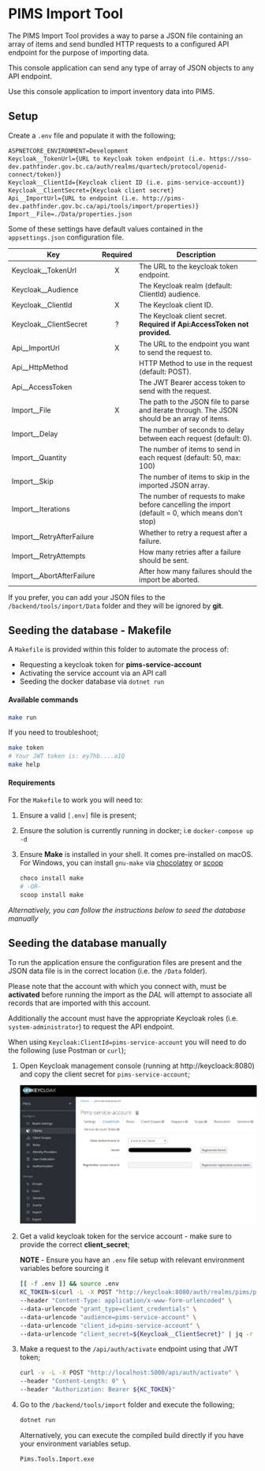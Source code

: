 # PIMS Import Tool

The PIMS Import Tool provides a way to parse a JSON file containing an array of items and send bundled HTTP requests to a configured API endpoint for the purpose of importing data.

This console application can send any type of array of JSON objects to any API endpoint.

Use this console application to import inventory data into PIMS.

## Setup

Create a `.env` file and populate it with the following;

```
ASPNETCORE_ENVIRONMENT=Development
Keycloak__TokenUrl={URL to Keycloak token endpoint (i.e. https://sso-dev.pathfinder.gov.bc.ca/auth/realms/quartech/protocol/openid-connect/token)}
Keycloak__ClientId={Keycloak client ID (i.e. pims-service-account)}
Keycloak__ClientSecret={Keycloak client secret}
Api__ImportUrl={URL to endpoint (i.e. http://pims-dev.pathfinder.gov.bc.ca/api/tools/import/properties)}
Import__File=./Data/properties.json
```

Some of these settings have default values contained in the `appsettings.json` configuration file.

| Key                         | Required | Description                                                                                       |
| --------------------------- | :------: | ------------------------------------------------------------------------------------------------- |
| Keycloak\_\_TokenUrl        |    X     | The URL to the keycloak token endpoint.                                                           |
| Keycloak\_\_Audience        |          | The Keycloak realm (default: ClientId) audience.                                                  |
| Keycloak\_\_ClientId        |    X     | The Keycloak client ID.                                                                           |
| Keycloak\_\_ClientSecret    |    ?     | The Keycloak client secret.  **Required if Api:AccessToken not provided.**                        |
| Api\_\_ImportUrl            |    X     | The URL to the endpoint you want to send the request to.                                          |
| Api\_\_HttpMethod           |          | HTTP Method to use in the request (default: POST).                                                |
| Api\_\_AccessToken          |          | The JWT Bearer access token to send with the request.                                             |
| Import\_\_File              |    X     | The path to the JSON file to parse and iterate through. The JSON should be an array of items.     |
| Import\_\_Delay             |          | The number of seconds to delay between each request (default: 0).                                 |
| Import\_\_Quantity          |          | The number of items to send in each request (default: 50, max: 100)                               |
| Import\_\_Skip              |          | The number of items to skip in the imported JSON array.                                           |
| Import\_\_Iterations        |          | The number of requests to make before cancelling the import (default = 0, which means don't stop) |
| Import\_\_RetryAfterFailure |          | Whether to retry a request after a failure.                                                       |
| Import\_\_RetryAttempts     |          | How many retries after a failure should be sent.                                                  |
| Import\_\_AbortAfterFailure |          | After how many failures should the import be aborted.                                             |

If you prefer, you can add your JSON files to the `/backend/tools/import/Data` folder and they will be ignored by **git**.

## Seeding the database - Makefile

A `Makefile` is provided within this folder to automate the process of:

* Requesting a keycloak token for **pims-service-account**
* Activating the service account via an API call
* Seeding the docker database via `dotnet run`

#### Available commands

```bash
make run
```

If you need to troubleshoot;

```bash
make token
# Your JWT token is: ey7hb....a1Q
make help
```

#### Requirements

For the `Makefile` to work you will need to:

1. Ensure a valid `[.env]` file is present;

2. Ensure the solution is currently running in docker; i.e `docker-compose up -d` 

3. Ensure **Make** is installed in your shell. It comes pre-installed on macOS. For Windows, you can install `gnu-make` via [chocolatey](https://chocolatey.org/) or [scoop](https://scoop.sh/)

   ```bash
   choco install make
   # -OR-
   scoop install make
   ```

_Alternatively, you can follow the instructions below to seed the database manually_

## Seeding the database manually

To run the application ensure the configuration files are present and the JSON data file is in the correct location (i.e. the `/Data` folder).

Please note that the account with which you connect with, must be **activated** before running the import as the *DAL* will attempt to associate all records that are imported with this account.

Additionally the account must have the appropriate Keycloak roles (i.e. `system-administrator`) to request the API endpoint.

When using `Keycloak:ClientId=pims-service-account` you will need to do the following (use Postman or `curl`);

1. Open Keycloak management console (running at http://keycloack:8080) and copy the client secret for `pims-service-account`;

   ![keycloak console](keycloak-service-account.png)

2. Get a valid keycloak token for the service account - make sure to provide the correct **client_secret**;

    **NOTE** - Ensure you have an `.env` file setup with relevant environment variables before sourcing it

    ```bash
    [[ -f .env ]] && source .env
    KC_TOKEN=$(curl -L -X POST "http://keycloak:8080/auth/realms/pims/protocol/openid-connect/token" \
    --header "Content-Type: application/x-www-form-urlencoded" \
    --data-urlencode "grant_type=client_credentials" \
    --data-urlencode "audience=pims-service-account" \
    --data-urlencode "client_id=pims-service-account" \
    --data-urlencode "client_secret=${Keycloak__ClientSecret}" | jq -r '.access_token')
    ```

3. Make a request to the `/api/auth/activate` endpoint using that JWT token;

    ```bash
    curl -v -L -X POST "http://localhost:5000/api/auth/activate" \
    --header "Content-Length: 0" \
    --header "Authorization: Bearer ${KC_TOKEN}"
    ```

4. Go to the `/backend/tools/import` folder and execute the following;

    ```bash
    dotnet run
    ```

    Alternatively, you can execute the compiled build directly if you have your environment variables setup.

    ```bash
    Pims.Tools.Import.exe
    ```

